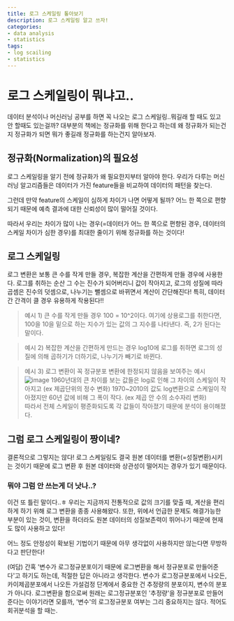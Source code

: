 ```yaml
---
title: 로그 스케일링 톺아보기
description: 로그 스케일링 알고 쓰자!
categories:
- data analysis
- statistics
tags: 
- log scailing
- statistics
---
```


# 로그 스케일링이 뭐냐고..
데이터 분석이나 머신러닝 공부를 하면 꼭 나오는 로그 스케일링..뭐길래 할 때도 있고 안 할때도 있는걸까?
대부분의 책에는 정규화를 위해 한다고 하는데 왜 정규화가 되는건지 정규화가 되면 뭐가 좋길래 정규화를 하는건지 알아보자.

## 정규화(Normalization)의 필요성
로그 스케일링을 알기 전에 정규화가 왜 필요한지부터 알아야 한다. 우리가 다루는 머신러닝 알고리즘들은 데이터가 가진 feature들을 비교하여 데이터의 패턴을 찾는다.

그런데 만약 feature의 스케일이 심하게 차이가 나면 어떻게 될까? 어느 한 쪽으로 편향되기 때문에 예측 결과에 대한 신뢰성이 많이 떨어질 것이다.

따라서 우리는 차이가 많이 나는 경우(=데이터가 어느 한 쪽으로 편향된 경우, 데이터의 스케일 차이가 심한 경우)를 최대한 줄이기 위해 정규화를 하는 것이다!

## 로그 스케일링
로그 변환은 보통 큰 수를 작게 만들 경우, 복잡한 계산을 간편하게 만들 경우에 사용한다. 로그를 취하는 순산 그 수는 진수가 되어버리니 값이 작아지고, 로그의 성질에 따라 곱셈은 진수의 덧셈으로, 나누기는 뺄셈으로 바뀌면서 계산이 간단해진다! 특히, 데이터 간 간격이 클 경우 유용하게 작용된다!!

>예시 1) 큰 수를 작게 만들 경우
100 = 10^2이다. 여기에 상용로그를 취한다면, 100을 10을 밑으로 하는 지수가 있는 값의 그 지수를 나타낸다. 즉, 2가 된다는 말이다.

>예시 2) 복잡한 계산을 간편하게 만드는 경우
log10에 로그를 취하면 로그의 성질에 의해 곱하기가 더하기로, 나누기가 빼기로 바뀐다.

>예시 3) 로그 변환이 꼭 정규분포 변환에 한정되지 않음을 보여주는 예시
![image](https://user-images.githubusercontent.com/77676907/190958857-f9edf106-c76f-4479-9f82-764c598a0bf8.png)
1960년대의 큰 차이를 보는 값들은 log로 인해 그 차이의 스케일이 작아지고 (ex 제곱단위의 정수 변화) 1970~2010의 값도 log변환으로 스케일이 작아졌지만 60년 값에 비해 그 폭이 작다. (ex 제곱 안 수의 소수자리 변화) <br>
따라서 전체 스케일이 평준화되도록 각 값들이 작아졌기 때문에 분석이 용이해졌다. 

## 그럼 로그 스케일링이 짱이네?
결론적으로 그렇지는 않다! 로그 스케일링도 결국 원본 데이터를 변환(=성질변환)시키는 것이기 때문에 로그 변환 후 원본 데이터와 상관성이 떨어지는 경우가 있기 때문이다.

### 뭐야 그럼 안 쓰는게 더 낫나..?
이건 또 틀린 말이다..ㅎ 우리는 지금까지 전통적으로 값의 크기를 맞출 때, 계산을 편리하게 하기 위해 로그 변환을 종종 사용해왔다. 또한, 위에서 언급한 문제도 해결가능한 부분이 있는 것이, 변환을 하더라도 원본 데이터의 성질보존력이 뛰어나기 때문에 현재도 많이 사용하고 있다!

어느 정도 안정성이 확보된 기법이기 때문에 아무 생각없이 사용하지만 않는다면 무방하다고 판단한다!

(여담) 간혹 '변수가 로그정규분포이기 때문에 로그변환을 해서 정규분포로 만들어준다'고 하기도 하는데, 적절한 답은 아니라고 생각한다. 변수가 로그정규분포에서 나오든, 카이제곱분포에서 나오든 가설검정 단계에서 중요한 건 추정량의 분포이지, 변수의 분포가 아니다. 로그변환을 함으로써 원래는 로그정규분포인 '추정량'을 정규분포로 만들어준다는 이야기라면 모를까, '변수'의 로그정규분포 여부는 그리 중요하지는 않다. 적어도 회귀분석을 할 때는.